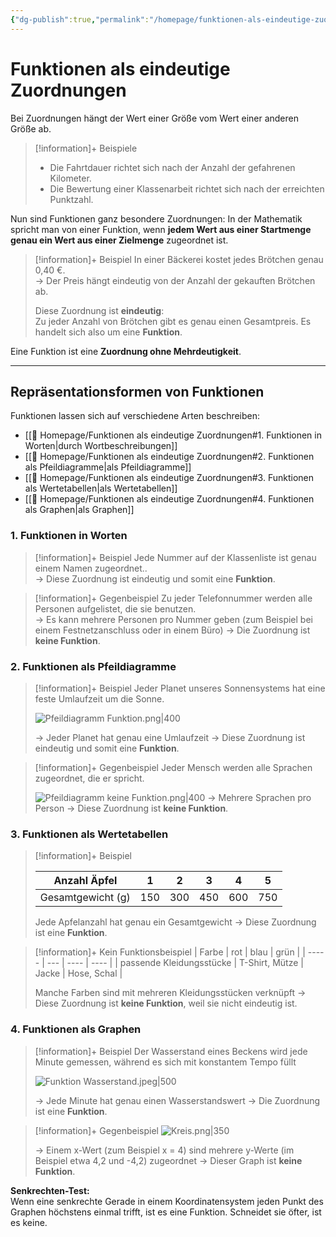 ```yaml
---
{"dg-publish":true,"permalink":"/homepage/funktionen-als-eindeutige-zuordnungen/","tags":["gardenEntry"]}
---
```


# Funktionen als eindeutige Zuordnungen

Bei Zuordnungen hängt der Wert einer Größe vom Wert einer anderen Größe ab.

>[!information]+ Beispiele
> - Die Fahrtdauer richtet sich nach der Anzahl der gefahrenen Kilometer.
> - Die Bewertung einer Klassenarbeit richtet sich nach der erreichten Punktzahl.

Nun sind Funktionen ganz besondere Zuordnungen:
In der Mathematik spricht man von einer Funktion, wenn **jedem Wert aus einer Startmenge genau ein Wert aus einer Zielmenge** zugeordnet ist.

>[!information]+ Beispiel
> In einer Bäckerei kostet jedes Brötchen genau 0,40 €.  
> → Der Preis hängt eindeutig von der Anzahl der gekauften Brötchen ab.
> 
>Diese Zuordnung ist **eindeutig**:  
>Zu jeder Anzahl von Brötchen gibt es genau einen Gesamtpreis. Es handelt sich also um eine **Funktion**.

Eine Funktion ist eine **Zuordnung ohne Mehrdeutigkeit**.

---
## Repräsentationsformen von Funktionen
Funktionen lassen sich auf verschiedene Arten beschreiben:
- [[🛜 Homepage/Funktionen als eindeutige Zuordnungen#1. Funktionen in Worten\|durch Wortbeschreibungen]]
- [[🛜 Homepage/Funktionen als eindeutige Zuordnungen#2. Funktionen als Pfeildiagramme\|als Pfeildiagramme]]
- [[🛜 Homepage/Funktionen als eindeutige Zuordnungen#3. Funktionen als Wertetabellen\|als Wertetabellen]]
- [[🛜 Homepage/Funktionen als eindeutige Zuordnungen#4. Funktionen als Graphen\|als Graphen]]

### 1. Funktionen in Worten
>[!information]+ Beispiel
> Jede Nummer auf der Klassenliste ist genau einem Namen zugeordnet..  
> → Diese Zuordnung ist eindeutig und somit eine **Funktion**.

>[!information]+ Gegenbeispiel
> Zu jeder Telefonnummer werden alle Personen aufgelistet, die sie benutzen.  
> → Es kann mehrere Personen pro Nummer geben (zum Beispiel bei einem Festnetzanschluss oder in einem Büro) → Die Zuordnung ist **keine Funktion**.

### 2. Funktionen als Pfeildiagramme
>[!information]+ Beispiel
> Jeder Planet unseres Sonnensystems hat eine feste Umlaufzeit um die Sonne.  
> 
>![Pfeildiagramm Funktion.png|400](/img/user/%F0%9F%9B%9C%20Homepage/Anh%C3%A4nge/Pfeildiagramm%20Funktion.png)
>
>→ Jeder Planet hat genau eine Umlaufzeit → Diese Zuordnung ist eindeutig und somit eine **Funktion**.  

>[!information]+ Gegenbeispiel
> Jeder Mensch werden alle Sprachen zugeordnet, die er spricht.  
> 
>![Pfeildiagramm keine Funktion.png|400](/img/user/%F0%9F%9B%9C%20Homepage/Anh%C3%A4nge/Pfeildiagramm%20keine%20Funktion.png)
>→ Mehrere Sprachen pro Person → Diese Zuordnung ist **keine Funktion**.

### 3. Funktionen als Wertetabellen
>[!information]+ Beispiel
>
>| Anzahl Äpfel | 1 | 2 | 3 | 4 | 5 |
>| ------------ | - | - | - | - | - |
>| Gesamtgewicht (g) | 150 | 300 | 450 | 600 | 750 |
>
>Jede Apfelanzahl hat genau ein Gesamtgewicht → Diese Zuordnung ist eine **Funktion**.

>[!information]+ Kein Funktionsbeispiel
>| Farbe | rot | blau | grün |
>| ----- | --- | ---- | ---- |
>| passende Kleidungsstücke | T-Shirt, Mütze | Jacke | Hose, Schal |
>
> Manche Farben sind mit mehreren Kleidungsstücken verknüpft → Diese Zuordnung ist **keine Funktion**, weil sie nicht eindeutig ist.

### 4. Funktionen als Graphen
>[!information]+ Beispiel 
> Der Wasserstand eines Beckens wird jede Minute gemessen, während es sich mit konstantem Tempo füllt
> 
>![Funktion Wasserstand.jpeg|500](/img/user/%F0%9F%9B%9C%20Homepage/Anh%C3%A4nge/Funktion%20Wasserstand.jpeg)
>
> → Jede Minute hat genau einen Wasserstandswert → Die Zuordnung ist eine **Funktion**.

>[!information]+ Gegenbeispiel
>![Kreis.png|350](/img/user/%F0%9F%9B%9C%20Homepage/Anh%C3%A4nge/Kreis.png)
> 
>→ Einem x-Wert (zum Beispiel x = 4) sind mehrere y-Werte (im Beispiel etwa 4,2 und -4,2) zugeordnet → Dieser Graph ist **keine Funktion**.


**Senkrechten-Test:**  
Wenn eine senkrechte Gerade in einem Koordinatensystem jeden Punkt des Graphen höchstens einmal trifft, ist es eine Funktion. Schneidet sie öfter, ist es keine.



